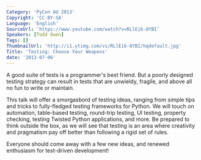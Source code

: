 ```yaml
---
Category: 'PyCon AU 2013'
Copyright: 'CC-BY-SA'
Language: 'English'
SourceUrl: 'https://www.youtube.com/watch?v=RLlEi6-8YBI'
Speakers: [Todd Owen]
Tags: []
ThumbnailUrl: 'http://i1.ytimg.com/vi/RLlEi6-8YBI/hqdefault.jpg'
Title: 'Testing: Choose Your Weapons'
date: '2013-07-06'
---
```

A good suite of tests is a programmer's best friend. But a poorly designed testing strategy can result in tests that are unwieldy, fragile, and above all no fun to write or maintain.

This talk will offer a smorgasbord of testing ideas, ranging from simple tips and tricks to fully-fledged testing frameworks for Python. We will touch on automation, table-based testing, round-trip testing, UI testing, property checking, testing Twisted Python applications, and more. Be prepared to think outside the box, as we will see that testing is an area where creativity and pragmatism pay off better than following a rigid set of rules.

Everyone should come away with a few new ideas, and renewed enthusiasm for test-driven development!